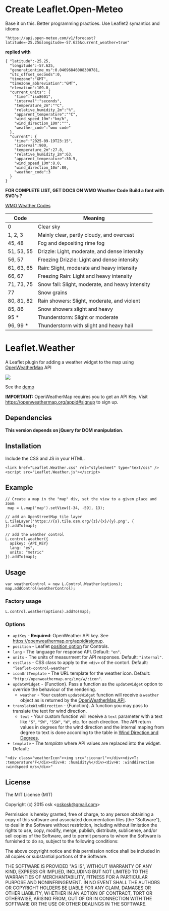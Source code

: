 # Create Leaflet.Open-Meteo
Base it on this.  Better programming practices.
Use Leaflet2 symantics and idioms
```
"https://api.open-meteo.com/v1/forecast?latitude=-25.25&longitude=-57.625&current_weather=true"
```
__replied with__
``` json5
{ "latitude":-25.25,
  "longitude":-57.625,
  "generationtime_ms":0.04696846008300781,
  "utc_offset_seconds":0,
  "timezone":"GMT",
  "timezone_abbreviation":"GMT",
  "elevation":109.0,
  "current_units": {
    "time":"iso8601",
    "interval":"seconds",
    "temperature_2m":"°C",
    "relative_humidity_2m":"%",
    "apparent_temperature":"°C",
    "wind_speed_10m":"km/h",
    "wind_direction_10m":"°",
    "weather_code":"wmo code"
  },
  "current": {
    "time":"2025-09-19T23:15",
    "interval":900,
    "temperature_2m":27.8,
    "relative_humidity_2m":63,
    "apparent_temperature":30.5,
    "wind_speed_10m":8.0,
    "wind_direction_10m":80,
    "weather_code":3
  }
}
```
__FOR COMPLETE LIST, GET DOCS ON WMO Weather Code__
__Build a font with SVG's <span class="wf wf-<code>"></span>?__


[WMO Weather Codes](https://www.nodc.noaa.gov/archive/arc0021/0002199/1.1/data/0-data/HTML/WMO-CODE/WMO4677.HTM)

| Code | Meaning |
| -------- | ------------------------------------------------- |
| 0 | Clear sky |
| 1, 2, 3 | Mainly clear, partly cloudy, and overcast |
| 45, 48 | Fog and depositing rime fog |
| 51, 53, 55 | Drizzle: Light, moderate, and dense intensity |
| 56, 57 | Freezing Drizzle: Light and dense intensity |
| 61, 63, 65 | Rain: Slight, moderate and heavy intensity |
| 66, 67 | Freezing Rain: Light and heavy intensity |
| 71, 73, 75 | Snow fall: Slight, moderate, and heavy intensity |
| 77 | Snow grains |
| 80, 81, 82 | Rain showers: Slight, moderate, and violent |
| 85, 86 | Snow showers slight and heavy |
| 95 * | Thunderstorm: Slight or moderate |
| 96, 99 *  | Thunderstorm with slight and heavy hail |

# Leaflet.Weather

A Leaflet plugin for adding a weather widget to the map using [OpenWeatherMap](http://openweathermap.org/) API

[<img src="screenshot.png">](https://oskosk.github.io/Leaflet.Weather)

See the [demo](https://oskosk.github.io/Leaflet.Weather)

**IMPORTANT:** OpenWeatherMap requires you to get an API Key.
Visit https://openweathermap.org/appid#signup to sign up.

## Dependencies

**This version depends on jQuery for DOM manipulation**.

## Installation

Include the CSS and JS in your HTML.

    <link href="Leaflet.Weather.css" rel="stylesheet" type="text/css" />
    <script src="Leaflet.Weather.js"></script>

## Example

    // Create a map in the "map" div, set the view to a given place and zoom
     map = L.map('map').setView([-34, -59], 13);

    // add an OpenStreetMap tile layer
    L.tileLayer('https://{s}.tile.osm.org/{z}/{x}/{y}.png', {
    }).addTo(map);

    // add the weather control
    L.control.weather({
      apikey: {API_KEY}
      lang: "es",
      units: "metric"
    }).addTo(map);


## Usage

    var weatherControl = new L.Control.Weather(options);
    map.addControl(weatherControl);

### Factory usage


    L.control.weather(options).addTo(map);

### Options

* `apiKey` - **Required**: OpenWeather API key. See https://openweathermap.org/appid#signup.
* `position` - Leaflet [position option](http://leafletjs.com/reference.html#control-positions) for Controls.
* `lang` - The language for response API. Default: `"en"`.
* `units` - The units of measurment for API responses. Default: `"internal"`.
* `cssClass` - CSS class to apply to the `<div>` of the contorl. Default: `"leaflet-control-weather"`
* `iconUrlTemplate` - The URL template for the weather icon. Default: `"http://openweathermap.org/img/w/:icon"`.
* `updateWidget` - {Function}. Pass a function as the `updateWidget` option to override the behaviour of the rendering.
  * `weather` - Your custom `updateWidget` function will receive a `weather` object as is returned by the
  [OpenWeatherMap API](http://openweathermap.org/api).
* `translateWindDirection` - {Function}. A function you may pass to translate the text for wind direction.
  * `text` - Your custom function will receive a `text` parameter with a text like `"S"`, `"SW"`, `"SSW"`, `"W"`, etc. for each direction.
  The API return values in degrees for the wind direction and the internal maping from degree to text is done according to the table in [Wind Direction and Degrees](http://climate.umn.edu/snow_fence/components/winddirectionanddegreeswithouttable3.htm).
* `template` - The _template_ where API values are replaced into the widget. Default:
```
"<div class="weatherIcon"><img src=":iconurl"></div><div>T: :temperature°F</div><div>H: :humidity%</div><div>W: :winddirection :windspeed m/s</div>"
```

## License

The MIT License (MIT)

Copyright (c) 2015 osk &lt;oskosk@gmail.com&gt;

Permission is hereby granted, free of charge, to any person obtaining a copy
of this software and associated documentation files (the "Software"), to deal
in the Software without restriction, including without limitation the rights
to use, copy, modify, merge, publish, distribute, sublicense, and/or sell
copies of the Software, and to permit persons to whom the Software is
furnished to do so, subject to the following conditions:

The above copyright notice and this permission notice shall be included in all
copies or substantial portions of the Software.

THE SOFTWARE IS PROVIDED "AS IS", WITHOUT WARRANTY OF ANY KIND, EXPRESS OR
IMPLIED, INCLUDING BUT NOT LIMITED TO THE WARRANTIES OF MERCHANTABILITY,
FITNESS FOR A PARTICULAR PURPOSE AND NONINFRINGEMENT. IN NO EVENT SHALL THE
AUTHORS OR COPYRIGHT HOLDERS BE LIABLE FOR ANY CLAIM, DAMAGES OR OTHER
LIABILITY, WHETHER IN AN ACTION OF CONTRACT, TORT OR OTHERWISE, ARISING FROM,
OUT OF OR IN CONNECTION WITH THE SOFTWARE OR THE USE OR OTHER DEALINGS IN THE
SOFTWARE.
